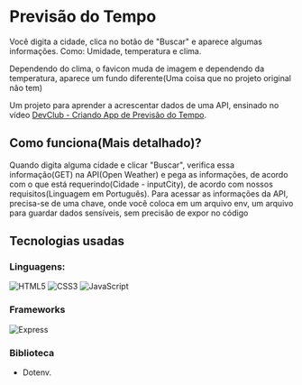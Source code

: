 # Previsão do Tempo

Você digita a cidade, clica no botão de "Buscar" e aparece algumas informações. Como: Umidade, temperatura e clima.

Dependendo do clima, o favicon muda de imagem e dependendo da temperatura, aparece um fundo diferente(Uma coisa que no projeto original não tem)

Um projeto para aprender a acrescentar dados de uma API, ensinado no vídeo [DevClub - Criando App de Previsão do Tempo](https://youtu.be/qxzqEuAOYZ4?si=psdvGRU2slGO9QXs).

## Como funciona(Mais detalhado)?

Quando digita alguma cidade e clicar "Buscar", verifica essa informação(GET) na API(Open Weather) e pega as informações, de acordo com o que está requerindo(Cidade - inputCity), de acordo com nossos requisitos(Linguagem em Português). Para acessar as informações da API, precisa-se de uma chave, onde você coloca em um arquivo env, um arquivo para guardar dados sensíveis, sem precisão de expor no código

## Tecnologias usadas
### Linguagens:

![HTML5](https://img.shields.io/badge/HTML5-E34F26?style=for-the-badge&logo=html5&logoColor=white) ![CSS3](https://img.shields.io/badge/CSS3-1572B6?style=for-the-badge&logo=css3&logoColor=white) ![JavaScript](https://img.shields.io/badge/JavaScript-F7DF1E?style=for-the-badge&logo=javascript&logoColor=black)

### Frameworks

![Express](https://img.shields.io/badge/express.js-%23404d59.svg?style=for-the-badge&logo=express&logoColor=%2361DAFB)

### Biblioteca

- Dotenv.

